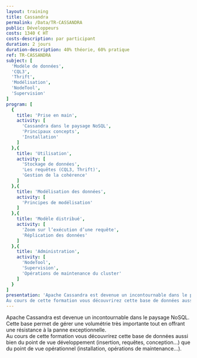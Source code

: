 ```yaml
---
layout: training
title: Cassandra
permalink: /Data/TR-CASSANDRA
public: Développeurs
costs: 1340 € HT
costs-description: par participant
duration: 2 jours
duration-description: 40% théorie, 60% pratique
ref: TR-CASSANDRA
subject: [
  'Modèle de données',
  'CQL3',
  'Thrift',
  'Modélisation',
  'NodeTool',
  'Supervision'
]
program: [
  {
    title: 'Prise en main',
    activity: [
      'Cassandra dans le paysage NoSQL',
      'Principaux concepts',
      'Installation'
    ]
  },{
    title: 'Utilisation',
    activity: [
      'Stockage de données',
      'Les requêtes (CQL3, Thrift)',
      'Gestion de la cohérence'
    ]
  },{
    title: 'Modélisation des données',
    activity: [
      'Principes de modélisation'
    ]
  },{
    title: 'Modèle distribué',
    activity: [
      'Zoom sur l’exécution d’une requête',
      'Réplication des données'
    ]
  },{
    title: 'Administration',
    activity: [
      'NodeTool',
      'Supervision',
      'Opérations de maintenance du cluster'
    ]
  }
]
presentation: 'Apache Cassandra est devenue un incontournable dans le paysage NoSQL. Cette base permet de gérer une volumétrie très importante tout en offrant une résistance à la panne exceptionnelle.
Au cours de cette formation vous découvrirez cette base de données aussi bien du point de vue développement (insertion, requêtes, conception...) que du point de vue opérationnel (installation, opérations de maintenance...).'
---
```


Apache Cassandra est devenue un incontournable dans le paysage NoSQL. Cette base permet de gérer une volumétrie très importante tout en offrant une résistance à la panne exceptionnelle.  
Au cours de cette formation vous découvrirez cette base de données aussi bien du point de vue développement (insertion, requêtes, conception...) que du point de vue opérationnel (installation, opérations de maintenance...).  
